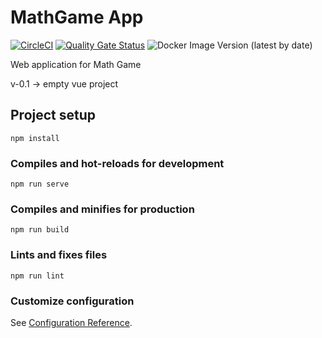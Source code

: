 # MathGame App
[![CircleCI](https://circleci.com/gh/Niek125/MathGame-app.svg?style=svg)](https://circleci.com/gh/Niek125/MathGame-app)
[![Quality Gate Status](https://sonarcloud.io/api/project_badges/measure?project=Niek125_MathGame-app&metric=alert_status)](https://sonarcloud.io/dashboard?id=Niek125_MathGame-app)
![Docker Image Version (latest by date)](https://img.shields.io/docker/v/leviathan125/math-game-app)

Web application for Math Game

v-0.1 -> empty vue project

## Project setup
```
npm install
```

### Compiles and hot-reloads for development
```
npm run serve
```

### Compiles and minifies for production
```
npm run build
```

### Lints and fixes files
```
npm run lint
```

### Customize configuration
See [Configuration Reference](https://cli.vuejs.org/config/).
